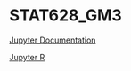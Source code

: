 # STAT628_GM3

[Jupyter Documentation](https://jupyter.readthedocs.io/en/latest/index.html#)

[Jupyter R](https://www.datacamp.com/community/blog/jupyter-notebook-r)
